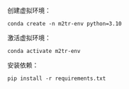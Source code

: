 创建虚拟环境：

```
conda create -n m2tr-env python=3.10
```

激活虚拟环境：

```
conda activate m2tr-env
```

安装依赖：

```
pip install -r requirements.txt
```

